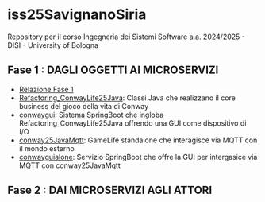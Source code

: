 # iss25SavignanoSiria
Repository per il corso Ingegneria dei Sistemi Software a.a. 2024/2025 - DISI - University of Bologna

<h2 id="Fase1">Fase 1 : DAGLI OGGETTI AI MICROSERVIZI</h2>

* [Relazione Fase 1](Fase1ISS25-SavignanoSiria.pdf)
* [Refactoring_ConwayLife25Java](Refactoring_Conwaylife25_java): Classi Java che realizzano il core business del gioco della vita di Conway
* [conwaygui](conwaygui): Sistema SpringBoot che ingloba Refactoring_ConwayLife25Java offrendo una GUI come dispositivo di I/O
* [conway25JavaMqtt](conway25JavaMqtt): GameLife standalone che interagisce via MQTT con il mondo esterno
* [conwayguialone](conwayguialone): Servizio SpringBoot che offre la GUI per intergasice via MQTT con conway25JavaMqtt

<h2 id="Fase1">Fase 2 : DAI MICROSERVIZI AGLI ATTORI</h2>
